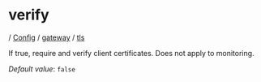 # verify

/ [Config](../../..) / [gateway](../..) / [tls](..) 

If true, require and verify client certificates. Does not apply to monitoring.

*Default value*: `false`
